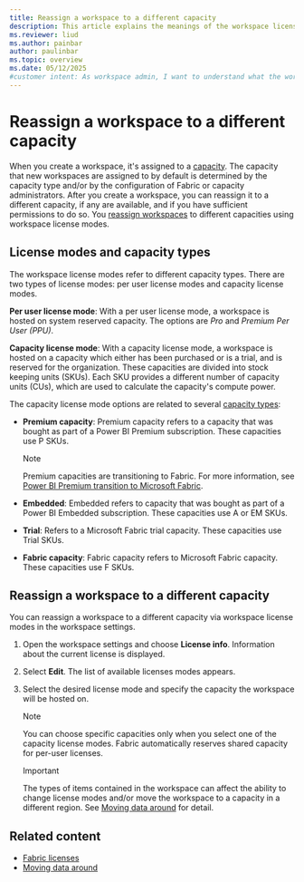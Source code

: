 ```yaml
---
title: Reassign a workspace to a different capacity
description: This article explains the meanings of the workspace license modes and how to reassign the workspace to a different capacity.
ms.reviewer: liud
ms.author: painbar
author: paulinbar
ms.topic: overview
ms.date: 05/12/2025
#customer intent: As workspace admin, I want to understand what the workspace license mode options are and how to reassign the workspace to a different capacity.
---
```

# Reassign a workspace to a different capacity

When you create a workspace, it's assigned to a [capacity](../enterprise/licenses.md#capacity). The capacity that new workspaces are assigned to by default is determined by the capacity type and/or by the configuration of Fabric or capacity administrators. After you create a workspace, you can reassign it to a different capacity, if any are available, and if you have sufficient permissions to do so. You [reassign workspaces](#reassign-a-workspace-to-a-different-capacity) to different capacities using workspace license modes.

## License modes and capacity types

The workspace license modes refer to different capacity types. There are two types of license modes: per user license modes and capacity license modes.

**Per user license mode**: With a per user license mode, a workspace is hosted on system reserved capacity. The options are *Pro* and *Premium Per User (PPU)*.

**Capacity license mode**: With a capacity license mode, a workspace is hosted on a capacity which either has been purchased or is a trial, and is reserved for the organization. These capacities are divided into stock keeping units (SKUs). Each SKU provides a different number of capacity units (CUs), which are used to calculate the capacity's compute power.

The capacity license mode options are related to several [capacity types](../admin/capacity-settings.md?tabs=power-bi-premium#view-your-capacity):

* **Premium capacity**: Premium capacity refers to a capacity that was bought as part of a Power BI Premium subscription. These capacities use P SKUs.

    > [!NOTE]
    > Premium capacities are transitioning to Fabric. For more information, see [Power BI Premium transition to Microsoft Fabric](/power-bi/enterprise/service-premium-faq#power-bi-premium-transition-to-microsoft-fabric).

* **Embedded**: Embedded refers to capacity that was bought as part of a Power BI Embedded subscription. These capacities use A or EM SKUs.

* **Trial**: Refers to a Microsoft Fabric trial capacity. These capacities use Trial SKUs.

* **Fabric capacity**: Fabric capacity refers to  Microsoft Fabric capacity. These capacities use F SKUs.

## Reassign a workspace to a different capacity

You can reassign a workspace to a different capacity via workspace license modes in the workspace settings.

1. Open the workspace settings and choose **License info**. Information about the current license is displayed.

1. Select **Edit**. The list of available licenses modes appears.

1. Select the desired license mode and specify the capacity the workspace will be hosted on.

    > [!NOTE]
    > You can choose specific capacities only when you select one of the capacity license modes. Fabric automatically reserves shared capacity for per-user licenses.

    > [!IMPORTANT]
    > The types of items contained in the workspace can affect the ability to change license modes and/or move the workspace to a capacity in a different region. See [Moving data around](../admin/portal-workspaces.md#moving-data-around) for detail.

## Related content

* [Fabric licenses](/power-bi/enterprise/service-admin-licensing-organization#fabric-licenses)
* [Moving data around](../admin/portal-workspaces.md#moving-data-around)